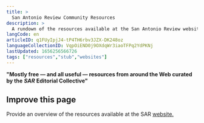 ```yaml
---
title: >
  San Antonio Review Community Resources
description: >
  A rundown of the resources available at the San Antonio Review website
langCode: en
articleID: q1FUyIpjJ4-tP4TH6rbv3JZX-DK248oz
languageCollectionID: VqpOiEND0j9OXdqWr3iaoTFPq2YdPKNj
lastUpdated: 1656256566726
tags: ["resources","stub","websites"]
---
```


**"Mostly free — and all useful — resources from around the Web curated by the** _**SAR**_ **Editorial Collective"**

## Improve this page

Provide an overview of the resources available at the SAR [website.](https://www.sareview.org/resources)